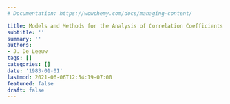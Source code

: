 ```yaml
---
# Documentation: https://wowchemy.com/docs/managing-content/

title: Models and Methods for the Analysis of Correlation Coefficients
subtitle: ''
summary: ''
authors:
- J. De Leeuw
tags: []
categories: []
date: '1983-01-01'
lastmod: 2021-06-06T12:54:19-07:00
featured: false
draft: false
---
```


